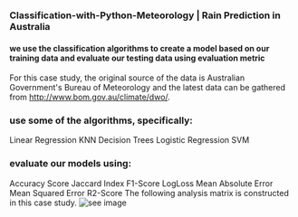 ### Classification-with-Python-Meteorology | Rain Prediction in Australia

#### we use the classification algorithms to create a model based on our training data and evaluate our testing data using evaluation metric
For this case study, the original source of the data is Australian Government's Bureau of Meteorology and the latest data can be gathered from http://www.bom.gov.au/climate/dwo/.

### use some of the algorithms, specifically:

Linear Regression
KNN
Decision Trees
Logistic Regression
SVM

### evaluate our models using:

Accuracy Score
Jaccard Index
F1-Score
LogLoss
Mean Absolute Error
Mean Squared Error
R2-Score
The following analysis matrix is constructed in this case study.
![see image](https://github.com/fahadmhd/Rain-Prediction-in-Australia--Classification-with-Python--for-Meteorology/blob/main/analysis.png?raw=true)
